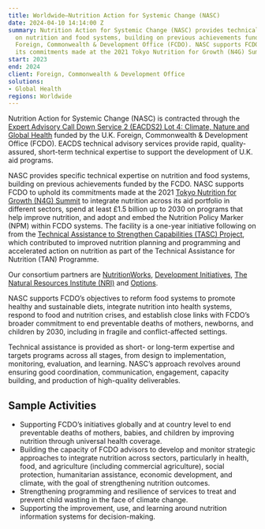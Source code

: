 ```yaml
---
title: Worldwide—Nutrition Action for Systemic Change (NASC)
date: 2024-04-10 14:14:00 Z
summary: Nutrition Action for Systemic Change (NASC) provides technical expertise
  on nutrition and food systems, building on previous achievements funded by the U.K.
  Foreign, Commonwealth & Development Office (FCDO). NASC supports FCDO to uphold
  its commitments made at the 2021 Tokyo Nutrition for Growth (N4G) Summit.
start: 2023
end: 2024
client: Foreign, Commonwealth & Development Office
solutions:
- Global Health
regions: Worldwide
---
```


Nutrition Action for Systemic Change (NASC) is contracted through the [Expert Advisory Call Down Service 2 (EACDS2) Lot 4: Climate, Nature and Global Health](https://www.dai.com/our-work/projects/worldwide-expert-advisory-call-down-services-2-eacds2-lot-4-climate-change-nature-and-global-health) funded by the U.K. Foreign, Commonwealth & Development Office (FCDO). EACDS technical advisory services provide rapid, quality-assured, short-term technical expertise to support the development of U.K. aid programs. 

NASC provides specific technical expertise on nutrition and food systems, building on previous achievements funded by the FCDO. NASC supports FCDO to uphold its commitments made at the 2021 [Tokyo Nutrition for Growth (N4G) Summit](https://nutritionforgrowth.org/) to integrate nutrition across its aid portfolio in different sectors, spend at least £1.5 billion up to 2030 on programs that help improve nutrition, and adopt and embed the Nutrition Policy Marker (NPM) within FCDO systems. The facility is a one-year initiative following on from the [Technical Assistance to Strengthen Capabilities (TASC) Project](https://www.dai.com/our-work/projects/worldwide-technical-assistance-to-strengthen-capabilities?ref=pubs.ghost.io), which contributed to improved nutrition planning and programming and accelerated action on nutrition as part of the Technical Assistance for Nutrition (TAN) Programme. 

Our consortium partners are  [NutritionWorks](https://www.nutritionworks.org.uk/),  [Development Initiatives](https://www.devinit.org/),  [The Natural Resources Institute (NRI)](https://www.nri.org/) and [Options](https://options.co.uk/). 

NASC supports FCDO’s objectives to reform food systems to promote healthy and sustainable diets, integrate nutrition into health systems, respond to food and nutrition crises, and establish close links with FCDO’s broader commitment to end preventable deaths of mothers, newborns, and children by 2030, including in fragile and conflict-affected settings. 
 
Technical assistance is provided as short- or long-term expertise and targets programs across all stages, from design to implementation, monitoring, evaluation, and learning. NASC’s approach revolves around ensuring good coordination, communication, engagement, capacity building, and production of high-quality deliverables. 

## Sample Activities

* Supporting FCDO’s initiatives globally and at country level to end preventable deaths of mothers, babies, and children by improving nutrition through universal health coverage.
* Building the capacity of FCDO advisors to develop and monitor strategic approaches to integrate nutrition across sectors, particularly in health, food, and agriculture (including commercial agriculture), social protection, humanitarian assistance, economic development, and climate, with the goal of strengthening nutrition outcomes.
* Strengthening programming and resilience of services to treat and prevent child wasting in the face of climate change.
* Supporting the improvement, use, and learning around nutrition information systems for decision-making.
